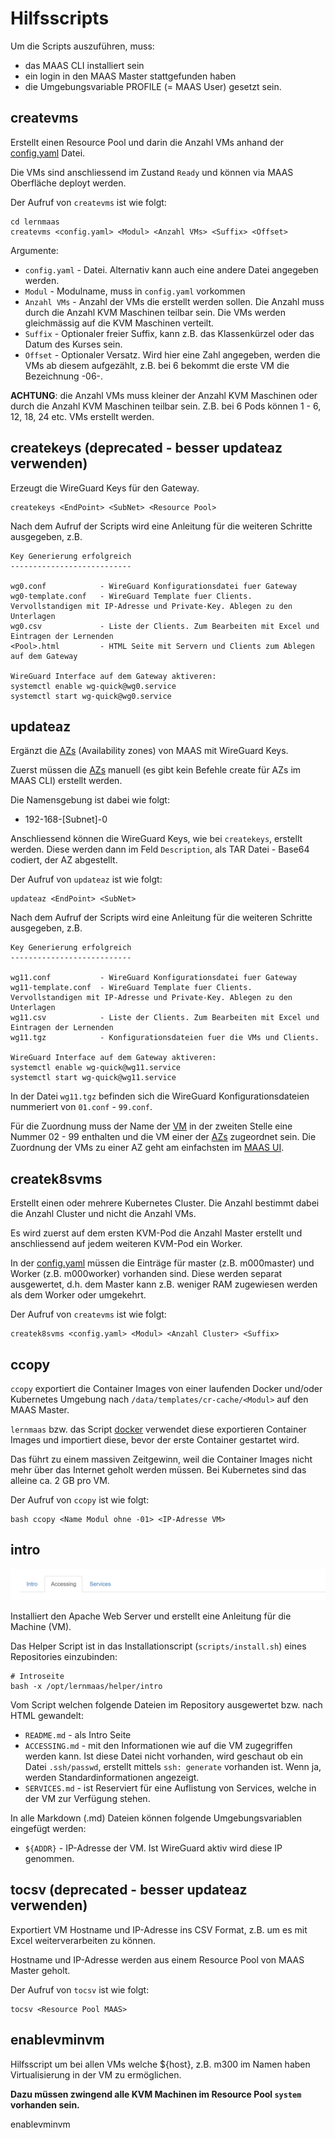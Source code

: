 Hilfsscripts
============

Um die Scripts auszuführen, muss:
* das MAAS CLI installiert sein
* ein login in den MAAS Master stattgefunden haben
* die Umgebungsvariable PROFILE (= MAAS User) gesetzt sein.

createvms
---------

Erstellt einen Resource Pool und darin die Anzahl VMs anhand der [config.yaml](../config.yaml) Datei.

Die VMs sind anschliessend im Zustand `Ready` und können via MAAS Oberfläche deployt werden.

Der Aufruf von `createvms` ist wie folgt:

    cd lernmaas
    createvms <config.yaml> <Modul> <Anzahl VMs> <Suffix> <Offset>
    
Argumente:
* `config.yaml` - Datei. Alternativ kann auch eine andere Datei angegeben werden.
* `Modul` - Modulname, muss in `config.yaml` vorkommen
* `Anzahl VMs` - Anzahl der VMs die erstellt werden sollen. Die Anzahl muss durch die Anzahl KVM Maschinen teilbar sein. Die VMs werden gleichmässig auf die KVM Maschinen verteilt.
* `Suffix` - Optionaler freier Suffix, kann z.B. das Klassenkürzel oder das Datum des Kurses sein.
* `Offset` - Optionaler Versatz. Wird hier eine Zahl angegeben, werden die VMs ab diesem aufgezählt, z.B. bei 6 bekommt die erste VM die Bezeichnung <Modul>-06-<Suffix>.
    
**ACHTUNG**: die Anzahl VMs muss kleiner der Anzahl KVM Maschinen oder durch die Anzahl KVM Maschinen teilbar sein. Z.B. bei 6 Pods können 1 - 6, 12, 18, 24 etc. VMs erstellt werden.    
    
createkeys (deprecated - besser updateaz verwenden)
----------

Erzeugt die WireGuard Keys für den Gateway.

    createkeys <EndPoint> <SubNet> <Resource Pool>  
    
Nach dem Aufruf der Scripts wird eine Anleitung für die weiteren Schritte ausgegeben, z.B. 

    Key Generierung erfolgreich
    ---------------------------
    
    wg0.conf            - WireGuard Konfigurationsdatei fuer Gateway
    wg0-template.conf   - WireGuard Template fuer Clients. Vervollstandigen mit IP-Adresse und Private-Key. Ablegen zu den Unterlagen
    wg0.csv             - Liste der Clients. Zum Bearbeiten mit Excel und Eintragen der Lernenden
    <Pool>.html         - HTML Seite mit Servern und Clients zum Ablegen auf dem Gateway
    
    WireGuard Interface auf dem Gateway aktiveren:
    systemctl enable wg-quick@wg0.service
    systemctl start wg-quick@wg0.service

updateaz
--------

Ergänzt die [AZs](https://maas.io/docs/availability-zones) (Availability zones) von MAAS mit WireGuard Keys.

Zuerst müssen die [AZs](https://maas.io/docs/availability-zones) manuell (es gibt kein Befehle create für AZs im MAAS CLI) erstellt werden. 

Die Namensgebung ist dabei wie folgt:

* 192-168-[Subnet]-0

Anschliessend können die WireGuard Keys, wie bei `createkeys`, erstellt werden. Diese werden dann im Feld `Description`, als TAR Datei - Base64 codiert, der AZ abgestellt.

Der Aufruf von `updateaz` ist wie folgt:

    updateaz <EndPoint> <SubNet>
    
Nach dem Aufruf der Scripts wird eine Anleitung für die weiteren Schritte ausgegeben, z.B. 

    Key Generierung erfolgreich
    ---------------------------
    
    wg11.conf           - WireGuard Konfigurationsdatei fuer Gateway
    wg11-template.conf  - WireGuard Template fuer Clients. Vervollstandigen mit IP-Adresse und Private-Key. Ablegen zu den Unterlagen
    wg11.csv            - Liste der Clients. Zum Bearbeiten mit Excel und Eintragen der Lernenden
    wg11.tgz            - Konfigurationsdateien fuer die VMs und Clients.
    
    WireGuard Interface auf dem Gateway aktiveren:
    systemctl enable wg-quick@wg11.service
    systemctl start wg-quick@wg11.service

In der Datei `wg11.tgz` befinden sich die WireGuard Konfigurationsdateien nummeriert von `01.conf` - `99.conf`. 

Für die Zuordnung muss der Name der [VM](https://maas.io/docs/machine-overview) in der zweiten Stelle eine Nummer 02 - 99 enthalten und die VM einer der [AZs](https://maas.io/docs/availability-zones) zugeordnet sein. Die Zuordnung
der VMs zu einer AZ geht am einfachsten im [MAAS UI](http://localhost:5240).     
    
createk8svms
------------

Erstellt einen oder mehrere Kubernetes Cluster. Die Anzahl bestimmt dabei die Anzahl Cluster und nicht die Anzahl VMs.

Es wird zuerst auf dem ersten KVM-Pod die Anzahl Master erstellt und anschliessend auf jedem weiteren KVM-Pod ein Worker. 

In der [config.yaml](../config.yaml) müssen die Einträge für master (z.B. m000master) und Worker (z.B. m000worker) vorhanden sind. Diese werden separat ausgewertet, d.h. dem Master kann z.B. weniger RAM zugewiesen werden als dem Worker oder umgekehrt.

Der Aufruf von `createvms` ist wie folgt:

    createk8svms <config.yaml> <Modul> <Anzahl Cluster> <Suffix>   

ccopy
-----

`ccopy` exportiert die Container Images von einer laufenden Docker und/oder Kubernetes Umgebung nach `/data/templates/cr-cache/<Modul>` auf den MAAS Master.

`lernmaas` bzw. das Script [docker](../services/docker) verwendet diese exportieren Container Images und importiert diese, bevor der erste Container gestartet wird.

Das führt zu einem massiven Zeitgewinn, weil die Container Images nicht mehr über das Internet geholt werden müssen. Bei Kubernetes sind das alleine ca. 2 GB pro VM.

Der Aufruf von `ccopy` ist wie folgt:

    bash ccopy <Name Modul ohne -01> <IP-Adresse VM>
     
intro
-----

![](../doc/images/intro.png)

Installiert den Apache Web Server und erstellt eine Anleitung für die Machine (VM).

Das Helper Script ist in das Installationscript (`scripts/install.sh`) eines Repositories einzubinden:

    # Introseite
    bash -x /opt/lernmaas/helper/intro

Vom Script welchen folgende Dateien im Repository ausgewertet bzw. nach HTML gewandelt:

* `README.md` - als Intro Seite
* `ACCESSING.md` - mit den Informationen wie auf die VM zugegriffen werden kann. Ist diese Datei nicht vorhanden, wird geschaut ob ein Datei `.ssh/passwd`, erstellt mittels `ssh: generate` vorhanden ist. Wenn ja, werden Standardinformationen angezeigt.
* `SERVICES.md` - ist Reserviert für eine Auflistung von Services, welche in der VM zur Verfügung stehen.

In alle Markdown (.md) Dateien können folgende Umgebungsvariablen eingefügt werden:

* `${ADDR}` - IP-Adresse der VM. Ist WireGuard aktiv wird diese IP genommen.
       
tocsv (deprecated - besser updateaz verwenden)
-----

Exportiert VM Hostname und IP-Adresse ins CSV Format, z.B. um es mit Excel weiterverarbeiten zu können.

Hostname und IP-Adresse werden aus einem Resource Pool von MAAS Master geholt.

Der Aufruf von `tocsv` ist wie folgt:

    tocsv <Resource Pool MAAS>


enablevminvm
------------

Hilfsscript um bei allen VMs welche ${host}, z.B. m300 im Namen haben Virtualisierung in der VM zu ermöglichen.

**Dazu müssen zwingend alle KVM Machinen im Resource Pool `system` vorhanden sein.**

enablevminvm <host>
 

    